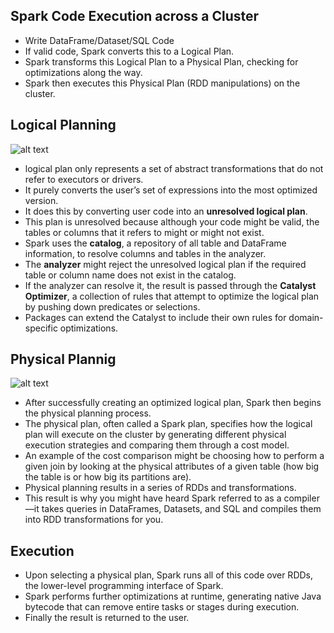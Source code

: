## Spark Code Execution across a Cluster
* Write DataFrame/Dataset/SQL Code
* If valid code, Spark converts this to a Logical Plan.
* Spark transforms this Logical Plan to a Physical Plan, checking for optimizations along the way.
* Spark then executes this Physical Plan (RDD manipulations) on the cluster.

## Logical Planning
 ![alt text](https://learning.oreilly.com/library/view/spark-the-definitive/9781491912201/assets/spdg_0402.png)
* logical plan only represents a set of abstract transformations that do not refer to executors or drivers.
* It purely converts the user’s set of expressions into the most optimized version.
* It does this by converting user code into an **unresolved logical plan**. 
* This plan is unresolved because although your code might be valid, the tables or columns that it refers to might or might not exist. 
* Spark uses the **catalog**, a repository of all table and DataFrame information, to resolve columns and tables in the analyzer. 
* The **analyzer** might reject the unresolved logical plan if the required table or column name does not exist in the catalog.
* If the analyzer can resolve it, the result is passed through the **Catalyst Optimizer**, a collection of rules that attempt to optimize the logical plan by pushing down predicates or selections.
* Packages can extend the Catalyst to include their own rules for domain-specific optimizations.

## Physical Plannig
 ![alt text](https://learning.oreilly.com/library/view/spark-the-definitive/9781491912201/assets/spdg_0403.png)
* After successfully creating an optimized logical plan, Spark then begins the physical planning process.
* The physical plan, often called a Spark plan, specifies how the logical plan will execute on the cluster by generating different physical execution strategies and comparing them through a cost model.
* An example of the cost comparison might be choosing how to perform a given join by looking at the physical attributes of a given table (how big the table is or how big its partitions are).
* Physical planning results in a series of RDDs and transformations.
* This result is why you might have heard Spark referred to as a compiler—it takes queries in DataFrames, Datasets, and SQL and compiles them into RDD transformations for you.


## Execution
* Upon selecting a physical plan, Spark runs all of this code over RDDs, the lower-level programming interface of Spark.
* Spark performs further optimizations at runtime, generating native Java bytecode that can remove entire tasks or stages during execution.
* Finally the result is returned to the user.
